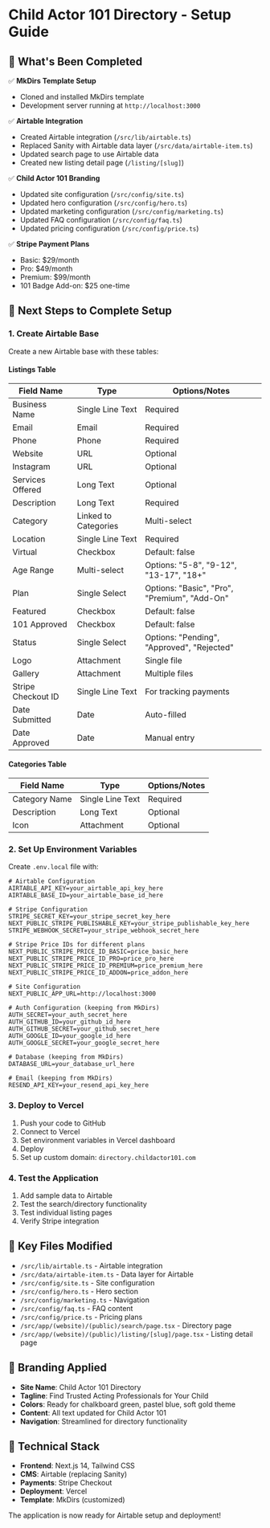 # Child Actor 101 Directory - Setup Guide

## 🎉 What's Been Completed

✅ **MkDirs Template Setup**
- Cloned and installed MkDirs template
- Development server running at `http://localhost:3000`

✅ **Airtable Integration**
- Created Airtable integration (`/src/lib/airtable.ts`)
- Replaced Sanity with Airtable data layer (`/src/data/airtable-item.ts`)
- Updated search page to use Airtable data
- Created new listing detail page (`/listing/[slug]`)

✅ **Child Actor 101 Branding**
- Updated site configuration (`/src/config/site.ts`)
- Updated hero configuration (`/src/config/hero.ts`)
- Updated marketing configuration (`/src/config/marketing.ts`)
- Updated FAQ configuration (`/src/config/faq.ts`)
- Updated pricing configuration (`/src/config/price.ts`)

✅ **Stripe Payment Plans**
- Basic: $29/month
- Pro: $49/month
- Premium: $99/month
- 101 Badge Add-on: $25 one-time

## 🚀 Next Steps to Complete Setup

### 1. Create Airtable Base

Create a new Airtable base with these tables:

#### Listings Table
| Field Name | Type | Options/Notes |
|------------|------|---------------|
| Business Name | Single Line Text | Required |
| Email | Email | Required |
| Phone | Phone | Required |
| Website | URL | Optional |
| Instagram | URL | Optional |
| Services Offered | Long Text | Optional |
| Description | Long Text | Required |
| Category | Linked to Categories | Multi-select |
| Location | Single Line Text | Required |
| Virtual | Checkbox | Default: false |
| Age Range | Multi-select | Options: "5-8", "9-12", "13-17", "18+" |
| Plan | Single Select | Options: "Basic", "Pro", "Premium", "Add-On" |
| Featured | Checkbox | Default: false |
| 101 Approved | Checkbox | Default: false |
| Status | Single Select | Options: "Pending", "Approved", "Rejected" |
| Logo | Attachment | Single file |
| Gallery | Attachment | Multiple files |
| Stripe Checkout ID | Single Line Text | For tracking payments |
| Date Submitted | Date | Auto-filled |
| Date Approved | Date | Manual entry |

#### Categories Table
| Field Name | Type | Options/Notes |
|------------|------|---------------|
| Category Name | Single Line Text | Required |
| Description | Long Text | Optional |
| Icon | Attachment | Optional |

### 2. Set Up Environment Variables

Create `.env.local` file with:

```env
# Airtable Configuration
AIRTABLE_API_KEY=your_airtable_api_key_here
AIRTABLE_BASE_ID=your_airtable_base_id_here

# Stripe Configuration
STRIPE_SECRET_KEY=your_stripe_secret_key_here
NEXT_PUBLIC_STRIPE_PUBLISHABLE_KEY=your_stripe_publishable_key_here
STRIPE_WEBHOOK_SECRET=your_stripe_webhook_secret_here

# Stripe Price IDs for different plans
NEXT_PUBLIC_STRIPE_PRICE_ID_BASIC=price_basic_here
NEXT_PUBLIC_STRIPE_PRICE_ID_PRO=price_pro_here
NEXT_PUBLIC_STRIPE_PRICE_ID_PREMIUM=price_premium_here
NEXT_PUBLIC_STRIPE_PRICE_ID_ADDON=price_addon_here

# Site Configuration
NEXT_PUBLIC_APP_URL=http://localhost:3000

# Auth Configuration (keeping from MkDirs)
AUTH_SECRET=your_auth_secret_here
AUTH_GITHUB_ID=your_github_id_here
AUTH_GITHUB_SECRET=your_github_secret_here
AUTH_GOOGLE_ID=your_google_id_here
AUTH_GOOGLE_SECRET=your_google_secret_here

# Database (keeping from MkDirs)
DATABASE_URL=your_database_url_here

# Email (keeping from MkDirs)
RESEND_API_KEY=your_resend_api_key_here
```

### 3. Deploy to Vercel

1. Push your code to GitHub
2. Connect to Vercel
3. Set environment variables in Vercel dashboard
4. Deploy
5. Set up custom domain: `directory.childactor101.com`

### 4. Test the Application

1. Add sample data to Airtable
2. Test the search/directory functionality
3. Test individual listing pages
4. Verify Stripe integration

## 📁 Key Files Modified

- `/src/lib/airtable.ts` - Airtable integration
- `/src/data/airtable-item.ts` - Data layer for Airtable
- `/src/config/site.ts` - Site configuration
- `/src/config/hero.ts` - Hero section
- `/src/config/marketing.ts` - Navigation
- `/src/config/faq.ts` - FAQ content
- `/src/config/price.ts` - Pricing plans
- `/src/app/(website)/(public)/search/page.tsx` - Directory page
- `/src/app/(website)/(public)/listing/[slug]/page.tsx` - Listing detail page

## 🎨 Branding Applied

- **Site Name**: Child Actor 101 Directory
- **Tagline**: Find Trusted Acting Professionals for Your Child
- **Colors**: Ready for chalkboard green, pastel blue, soft gold theme
- **Content**: All text updated for Child Actor 101
- **Navigation**: Streamlined for directory functionality

## 🔧 Technical Stack

- **Frontend**: Next.js 14, Tailwind CSS
- **CMS**: Airtable (replacing Sanity)
- **Payments**: Stripe Checkout
- **Deployment**: Vercel
- **Template**: MkDirs (customized)

The application is now ready for Airtable setup and deployment!


